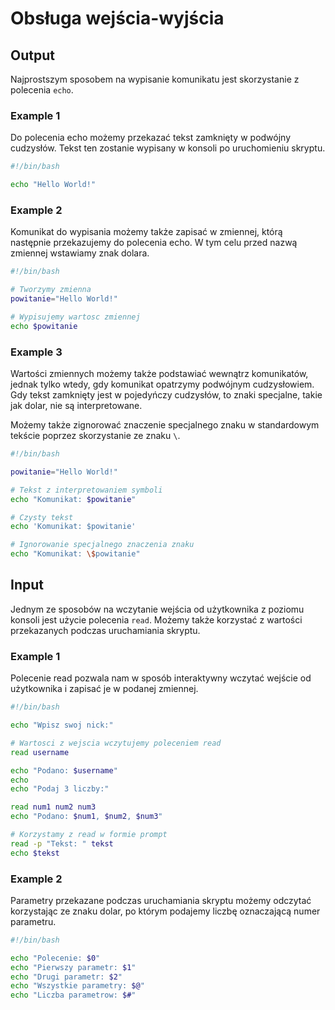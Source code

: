 # Obsługa wejścia-wyjścia

## Output

Najprostszym sposobem na wypisanie komunikatu jest skorzystanie z polecenia `echo`.

### Example 1

Do polecenia echo możemy przekazać tekst zamknięty w podwójny cudzysłów.
Tekst ten zostanie wypisany w konsoli po uruchomieniu skryptu.

```bash
#!/bin/bash

echo "Hello World!"
```

### Example 2

Komunikat do wypisania możemy także zapisać w zmiennej, którą następnie przekazujemy do polecenia echo.
W tym celu przed nazwą zmiennej wstawiamy znak dolara.

```bash
#!/bin/bash

# Tworzymy zmienna
powitanie="Hello World!"

# Wypisujemy wartosc zmiennej
echo $powitanie
```

### Example 3

Wartości zmiennych możemy także podstawiać wewnątrz komunikatów, jednak tylko wtedy, gdy komunikat opatrzymy podwójnym cudzysłowiem.
Gdy tekst zamknięty jest w pojedyńczy cudzysłów, to znaki specjalne, takie jak dolar, nie są interpretowane.

Możemy także zignorować znaczenie specjalnego znaku w standardowym tekście poprzez skorzystanie ze znaku `\`.

```bash
#!/bin/bash

powitanie="Hello World!"

# Tekst z interpretowaniem symboli
echo "Komunikat: $powitanie"

# Czysty tekst
echo 'Komunikat: $powitanie'

# Ignorowanie specjalnego znaczenia znaku
echo "Komunikat: \$powitanie"
```

## Input

Jednym ze sposobów na wczytanie wejścia od użytkownika z poziomu konsoli jest użycie polecenia `read`.
Możemy także korzystać z wartości przekazanych podczas uruchamiania skryptu.

### Example 1

Polecenie read pozwala nam w sposób interaktywny wczytać wejście od użytkownika i zapisać je w podanej zmiennej.

```bash
#!/bin/bash

echo "Wpisz swoj nick:"

# Wartosci z wejscia wczytujemy poleceniem read
read username

echo "Podano: $username"
echo
echo "Podaj 3 liczby:"

read num1 num2 num3
echo "Podano: $num1, $num2, $num3"

# Korzystamy z read w formie prompt
read -p "Tekst: " tekst
echo $tekst
```

### Example 2

Parametry przekazane podczas uruchamiania skryptu możemy odczytać korzystając ze znaku dolar, po którym podajemy liczbę oznaczającą numer parametru.

```bash
#!/bin/bash

echo "Polecenie: $0"
echo "Pierwszy parametr: $1"
echo "Drugi parametr: $2"
echo "Wszystkie parametry: $@"
echo "Liczba parametrow: $#"
```